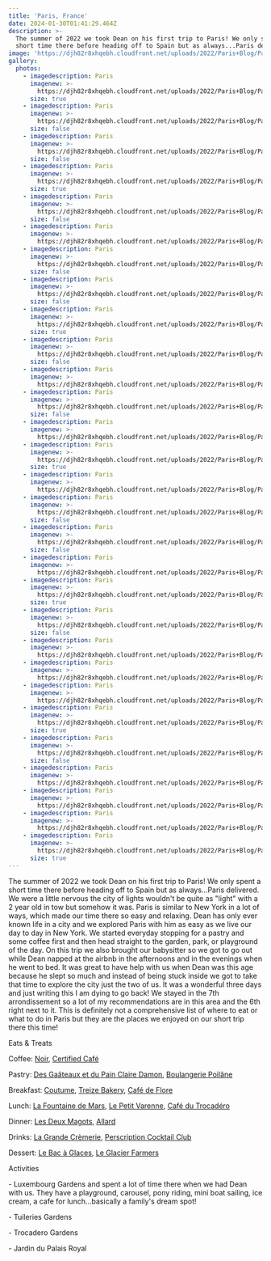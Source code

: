 ```yaml
---
title: 'Paris, France'
date: 2024-01-30T01:41:29.464Z
description: >-
  The summer of 2022 we took Dean on his first trip to Paris! We only spent a
  short time there before heading off to Spain but as always...Paris delivered.
image: 'https://djh82r8xhqebh.cloudfront.net/uploads/2022/Paris+Blog/ParisBlog-36.jpg'
gallery:
  photos:
    - imagedescription: Paris
      imagenew: >-
        https://djh82r8xhqebh.cloudfront.net/uploads/2022/Paris+Blog/ParisBlog-3.jpg
      size: true
    - imagedescription: Paris
      imagenew: >-
        https://djh82r8xhqebh.cloudfront.net/uploads/2022/Paris+Blog/ParisBlog-2.jpg
      size: false
    - imagedescription: Paris
      imagenew: >-
        https://djh82r8xhqebh.cloudfront.net/uploads/2022/Paris+Blog/ParisBlog-4.jpg
      size: false
    - imagedescription: Paris
      imagenew: >-
        https://djh82r8xhqebh.cloudfront.net/uploads/2022/Paris+Blog/ParisBlog-1.jpg
      size: true
    - imagedescription: Paris
      imagenew: >-
        https://djh82r8xhqebh.cloudfront.net/uploads/2022/Paris+Blog/ParisBlog-5.jpg
      size: false
    - imagedescription: Paris
      imagenew: >-
        https://djh82r8xhqebh.cloudfront.net/uploads/2022/Paris+Blog/ParisBlog-10.jpg
    - imagedescription: Paris
      imagenew: >-
        https://djh82r8xhqebh.cloudfront.net/uploads/2022/Paris+Blog/ParisBlog-8.jpg
      size: false
    - imagedescription: Paris
      imagenew: >-
        https://djh82r8xhqebh.cloudfront.net/uploads/2022/Paris+Blog/ParisBlog-7.jpg
      size: false
    - imagedescription: Paris
      imagenew: >-
        https://djh82r8xhqebh.cloudfront.net/uploads/2022/Paris+Blog/ParisBlog-9.jpg
      size: true
    - imagedescription: Paris
      imagenew: >-
        https://djh82r8xhqebh.cloudfront.net/uploads/2022/Paris+Blog/ParisBlog-11.jpg
      size: false
    - imagedescription: Paris
      imagenew: >-
        https://djh82r8xhqebh.cloudfront.net/uploads/2022/Paris+Blog/ParisBlog-13.jpg
    - imagedescription: Paris
      imagenew: >-
        https://djh82r8xhqebh.cloudfront.net/uploads/2022/Paris+Blog/ParisBlog-14.jpg
      size: false
    - imagedescription: Paris
      imagenew: >-
        https://djh82r8xhqebh.cloudfront.net/uploads/2022/Paris+Blog/ParisBlog-12.jpg
    - imagedescription: Paris
      imagenew: >-
        https://djh82r8xhqebh.cloudfront.net/uploads/2022/Paris+Blog/ParisBlog-16.jpg
      size: true
    - imagedescription: Paris
      imagenew: >-
        https://djh82r8xhqebh.cloudfront.net/uploads/2022/Paris+Blog/ParisBlog-17.jpg
    - imagedescription: Paris
      imagenew: >-
        https://djh82r8xhqebh.cloudfront.net/uploads/2022/Paris+Blog/ParisBlog-15.jpg
      size: false
    - imagedescription: Paris
      imagenew: >-
        https://djh82r8xhqebh.cloudfront.net/uploads/2022/Paris+Blog/ParisBlog-18.jpg
      size: false
    - imagedescription: Paris
      imagenew: >-
        https://djh82r8xhqebh.cloudfront.net/uploads/2022/Paris+Blog/ParisBlog-19.jpg
    - imagedescription: Paris
      imagenew: >-
        https://djh82r8xhqebh.cloudfront.net/uploads/2022/Paris+Blog/ParisBlog-20.jpg
      size: true
    - imagedescription: Paris
      imagenew: >-
        https://djh82r8xhqebh.cloudfront.net/uploads/2022/Paris+Blog/ParisBlog-21.jpg
      size: false
    - imagedescription: Paris
      imagenew: >-
        https://djh82r8xhqebh.cloudfront.net/uploads/2022/Paris+Blog/ParisBlog-24.jpg
    - imagedescription: Paris
      imagenew: >-
        https://djh82r8xhqebh.cloudfront.net/uploads/2022/Paris+Blog/ParisBlog-23.jpg
    - imagedescription: Paris
      imagenew: >-
        https://djh82r8xhqebh.cloudfront.net/uploads/2022/Paris+Blog/ParisBlog-22.jpg
    - imagedescription: Paris
      imagenew: >-
        https://djh82r8xhqebh.cloudfront.net/uploads/2022/Paris+Blog/ParisBlog-28.jpg
      size: true
    - imagedescription: Paris
      imagenew: >-
        https://djh82r8xhqebh.cloudfront.net/uploads/2022/Paris+Blog/ParisBlog-26.jpg
      size: false
    - imagedescription: Paris
      imagenew: >-
        https://djh82r8xhqebh.cloudfront.net/uploads/2022/Paris+Blog/ParisBlog-29.jpg
    - imagedescription: Paris
      imagenew: >-
        https://djh82r8xhqebh.cloudfront.net/uploads/2022/Paris+Blog/ParisBlog-27.jpg
    - imagedescription: Paris
      imagenew: >-
        https://djh82r8xhqebh.cloudfront.net/uploads/2022/Paris+Blog/ParisBlog-31.jpg
    - imagedescription: Paris
      imagenew: >-
        https://djh82r8xhqebh.cloudfront.net/uploads/2022/Paris+Blog/ParisBlog-34.jpg
      size: true
---
```

The summer of 2022 we took Dean on his first trip to Paris! We only spent a short time there before heading off to Spain but as always...Paris delivered. We were a little nervous the city of lights wouldn't be quite as "light" with a 2 year old in tow but somehow it was. Paris is similar to New York in a lot of ways, which made our time there so easy and relaxing. Dean has only ever known life in a city and we explored Paris with him as easy as we live our day to day in New York. We started everyday stopping for a pastry and some coffee first and then head straight to the garden, park, or playground of the day. On this trip we also brought our babysitter so we got to go out while Dean napped at the airbnb in the afternoons and in the evenings when he went to bed. It was great to have help with us when Dean was this age because he slept so much and instead of being stuck inside we got to take that time to explore the city just the two of us. It was a wonderful three days and just writing this I am dying to go back! We stayed in the 7th arrondissement so a lot of my recommendations are in this area and the 6th right next to it. This is definitely not a comprehensive list of where to eat or what to do in Paris but they are the places we enjoyed on our short trip there this time!

Eats & Treats

Coffee: [Noir](https://maps.app.goo.gl/4J3ps65Vj3Fc3sBY7), [Certified Café](https://maps.app.goo.gl/VUn6LvfiWs8UoaQA6)

Pastry: [Des Gaâteaux et du Pain Claire Damon](https://maps.app.goo.gl/BUk9y53YzzSm9k6o6), [Boulangerie Poilâne](https://maps.app.goo.gl/SCTWrgpVZbJKeLEd9)

Breakfast: [Coutume](https://maps.app.goo.gl/KSdMqZgeQV9FCkoLA), [Treize Bakery](https://maps.app.goo.gl/q8Hnj2KBmzw9htw18), [Café de Flore](https://maps.app.goo.gl/pY1e214QNZDW3hg46)

Lunch: [La Fountaine de Mars](https://maps.app.goo.gl/xFWss9wmZjVBDhp56), [Le Petit Varenne](https://maps.app.goo.gl/zur9A6skRwpXDBT39), [Café du Trocadéro](https://maps.app.goo.gl/Br9LoT8hv9FY9xPu6)

Dinner: [Les Deux Magots](https://maps.app.goo.gl/rKr8wxGuUGvtCBye8), [Allard](https://maps.app.goo.gl/haCpwbAGke3Dffp66)

Drinks: [La Grande Crèmerie](https://maps.app.goo.gl/w2UjYqiNMVunjsHX8), [Perscription Cocktail Club](https://maps.app.goo.gl/EWAbEhyebHHKCars5)

Dessert: [Le Bac à Glaces](https://maps.app.goo.gl/dx4K6rCnKkJWooGm7), [Le Glacier Farmers](https://maps.app.goo.gl/zFEPhnSZNhQJ5n3k8)

Activities 

\- Luxembourg Gardens and spent a lot of time there when we had Dean with us. They have a playground, carousel, pony riding, mini boat sailing, ice cream, a cafe for lunch...basically a family's dream spot!

\- Tuileries Gardens

\- Trocadero Gardens

\- Jardin du Palais Royal
